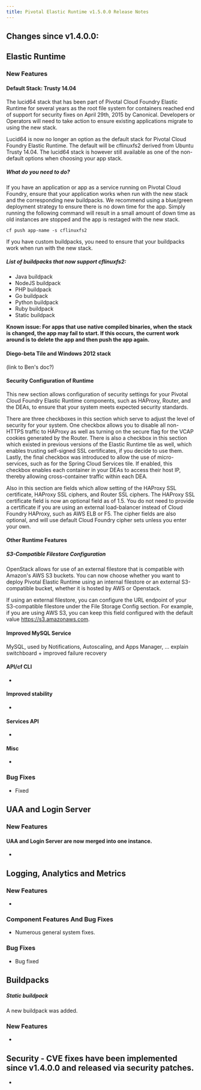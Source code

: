 ```yaml
---
title: Pivotal Elastic Runtime v1.5.0.0 Release Notes
---
```


## Changes since v1.4.0.0:

## Elastic Runtime

### New Features

#### Default Stack: Trusty 14.04

The lucid64 stack that has been part of Pivotal Cloud Foundry Elastic Runtime for several years as the root file system for containers reached end of support for security fixes on April 29th, 2015 by Canonical. Developers or Operators will need to take action to ensure existing applications migrate to using the new stack.

Lucid64 is now no longer an option as the default stack for Pivotal Cloud Foundry Elastic Runtime. The default will be cflinuxfs2 derived from Ubuntu Trusty 14.04. The lucid64 stack is however still available as one of the non-default options when choosing your app stack.

##### What do you need to do?

If you have an application or app as a service running on Pivotal Cloud Foundry, ensure that your application works when run with the new stack and the corresponding new buildpacks. We recommend using a blue/green deployment strategy to ensure there is no down time for the app. Simply running the following command will result in a small amount of down time as old instances are stopped and the app is restaged with the new stack.

	cf push app-name -s cflinuxfs2

If you have custom buildpacks, you need to ensure that your buildpacks work when run with the new stack.

##### List of buildpacks that now support cflinuxfs2:

* Java buildpack
* NodeJS buildpack
* PHP buildpack
* Go buildpack
* Python buildpack
* Ruby buildpack
* Static buildpack

<b>Known issue: For apps that use native compiled binaries, when the stack is changed, the app may fail to start. If this occurs, the current work around is to delete the app and then push the app again.</b>

#### Diego-beta Tile and Windows 2012 stack 

(link to Ben's doc?)

#### Security Configuration of Runtime

This new section allows configuration of security settings for your Pivotal Cloud Foundry Elastic Runtime components, such as HAProxy, Router, and the DEAs, to ensure that your system meets expected security standards.

There are three checkboxes in this section which serve to adjust the level of security for your system. One checkbox allows you to disable all non-HTTPS traffic to HAProxy as well as turning on the secure flag for the VCAP cookies generated by the Router. There is also a checkbox in this section which existed in previous versions of the Elastic Runtime tile as well, which enables trusting self-signed SSL certificates, if you decide to use them. Lastly, the final checkbox was introduced to allow the use of micro-services, such as for the Spring Cloud Services tile. If enabled, this checkbox enables each container in your DEAs to access their host IP, thereby allowing cross-container traffic within each DEA.

Also in this section are fields which allow setting of the HAProxy SSL certificate, HAProxy SSL ciphers, and Router SSL ciphers. The HAProxy SSL certificate field is now an optional field as of 1.5. You do not need to provide a certificate if you are using an external load-balancer instead of Cloud Foundry HAProxy, such as AWS ELB or F5. The cipher fields are also optional, and will use default Cloud Foundry cipher sets unless you enter your own.

#### Other Runtime Features

##### S3-Compatible Filestore Configuration

OpenStack allows for use of an external filestore that is compatible with Amazon's AWS S3 buckets. You can now choose whether you want to deploy Pivotal Elastic Runtime using an internal filestore or an external S3-compatible bucket, whether it is hosted by AWS or Openstack.

If using an external filestore, you can configure the URL endpoint of your S3-compatible filestore under the File Storage Config section. For example, if you are using AWS S3, you can keep this field configured with the default value https://s3.amazonaws.com.

#### Improved MySQL Service
MySQL, used by Notifications, Autoscaling, and Apps Manager, ... explain switchboard + improved failure recovery

#### API/cf CLI
* 

#### Improved stability
* 

#### Services API
* 

#### Misc
* 

### Bug Fixes
* Fixed 

## UAA and Login Server
### New Features
#### UAA and Login Server are now merged into one instance.
* 

## Logging, Analytics and Metrics
### New Features

* 

### Component Features And Bug Fixes
* Numerous general system fixes.

### Bug Fixes

* Bug fixed 

## Buildpacks

##### Static buildpack

A new buildpack was added.

### New Features

* 

## Security - CVE fixes have been implemented since v1.4.0.0 and released via security patches.

* 

